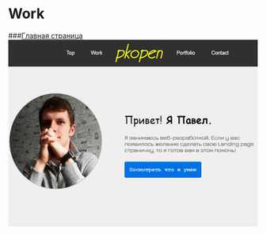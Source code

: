 # Work
###[Главная страница](http://pavelkorshunov.github.io/soccerlove/ "Главная страница")
![Главная страница](work-2.jpg)
